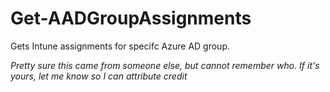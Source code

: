 # Get-AADGroupAssignments

Gets Intune assignments for specifc Azure AD group.

*Pretty sure this came from someone else, but cannot remember who. If it's yours, let me know so I can attribute credit*

